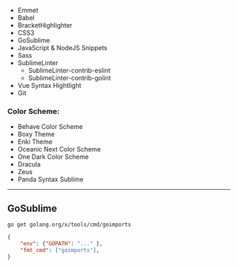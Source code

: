 - Emmet
- Babel
- BracketHighlighter
- CSS3
- GoSublime
- JavaScript & NodeJS Snippets
- Sass
- SublimeLinter
  - SublimeLinter-contrib-eslint
  - SublimeLinter-contrib-golint
- Vue Syntax Hightlight
- Git

### Color Scheme:
- Behave Color Scheme
- Boxy Theme
- Enki Theme
- Oceanic Next Color Scheme
- One Dark Color Scheme
- Dracula
- Zeus
- Panda Syntax Sublime

----------

## GoSublime

`go get golang.org/x/tools/cmd/goimports`

```json
{
	"env": {"GOPATH": "..." },
	"fmt_cmd": ["goimports"],
}
```
